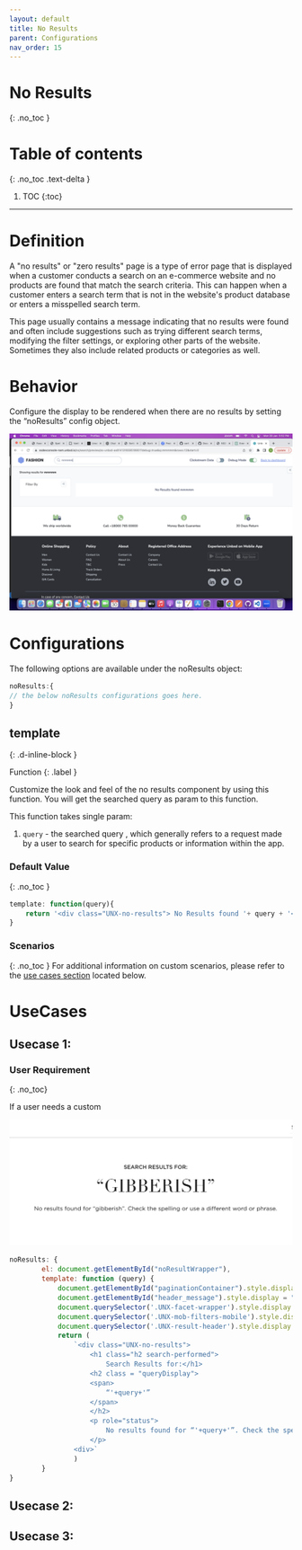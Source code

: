 ```yaml
---
layout: default
title: No Results
parent: Configurations
nav_order: 15
---
```


# No Results
{: .no_toc }

# Table of contents
{: .no_toc .text-delta }

1. TOC
{:toc}

---
# Definition

A "no results" or "zero results" page is a type of error page that is displayed when a customer conducts a search on an e-commerce website and no products are found that match the search criteria. This can happen when a customer enters a search term that is not in the website's product database or enters a misspelled search term.

This page usually contains a message indicating that no results were found and often include suggestions such as trying different search terms, modifying the filter settings, or exploring other parts of the website. Sometimes they also include related products or categories as well.

# Behavior

Configure the display to be rendered when there are no results by setting the “noResults” config object.

[![](../assets/noresults.png)](../assets/noresults.png)

# Configurations

The following options are available under the noResults object:  

``` js
noResults:{
// the below noResults configurations goes here.
}
```

## template
{: .d-inline-block }

Function
{: .label }

Customize the look and feel of the no results component by using this function. You will get the searched query as param to this function.

This function takes single param:

1. `query` - the searched query , which generally refers to a request made by a user to search for specific products or information within the app.

### Default Value
{: .no_toc }
```js
template: function(query){
    return '<div class="UNX-no-results"> No Results found '+ query + '</div>'
}
```	
### Scenarios
{: .no_toc }
For additional information on custom scenarios, please refer to the [use cases section](#usecases) located below.

# UseCases
## Usecase 1:

### User Requirement
{: .no_toc}

If a user needs a custom 

<img src="../assets/noResultsUsecase.png" width="800px">

```js
noResults: {
        el: document.getElementById("noResultWrapper"),
        template: function (query) {
            document.getElementById("paginationContainer").style.display = "none";
            document.getElementById("header_message").style.display = "none";
            document.querySelector('.UNX-facet-wrapper').style.display = "none";
            document.querySelector('.UNX-mob-filters-mobile').style.display = "none"; 
            document.querySelector('.UNX-result-header').style.display = "none"; 
            return (
                `<div class="UNX-no-results">
                    <h1 class="h2 search-performed">
                        Search Results for:</h1>
                    <h2 class = "queryDisplay">
                    <span>
                        “'+query+'”
                    </span>
                    </h2>
                    <p role="status">
                        No results found for “'+query+'”. Check the spelling or use a different word or phrase.
                    </p>
                <div>`
                )
        }
}

```
## Usecase 2:
## Usecase 3:
